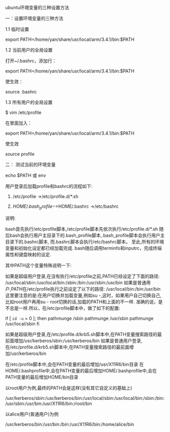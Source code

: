 ubuntu环境变量的三种设置方法

一：设置环境变量的三种方法

1.1 临时设置

export PATH=/home/yan/share/usr/local/arm/3.4.1/bin:$PATH

1.2 当前用户的全局设置

打开~/.bashrc，添加行：

export PATH=/home/yan/share/usr/local/arm/3.4.1/bin:$PATH

使生效：

source .bashrc

1.3 所有用户的全局设置

$ vim /etc/profile

在里面加入：

export PATH=/home/yan/share/usr/local/arm/3.4.1/bin:$PATH

使生效

source profile



二： 测试当前的环境变量

echo $PATH
或
env

用户登录后加载profile和bashrc的流程如下:

1. /etc/profile
    ->/etc/profile.d/*.sh

2. $HOME/.bash_profile
    ->$HOME/.bashrc
        ->/etc/bashrc

说明: 

bash首先执行/etc/profile脚本,/etc/profile脚本先依次执行/etc/profile.d/*.sh 
随后bash会执行用户主目录下的.bash_profile脚本,.bash_profile脚本会执行用户主目录下的.bashrc脚本, 
而.bashrc脚本会执行/etc/bashrc脚本。 
至此,所有的环境变量和初始化设定都已经加载完成. 
bash随后调用terminfo和inputrc，完成终端属性和键盘映射的设定.

其中PATH这个变量特殊说明一下:

如果是超级用户登录,在没有执行/etc/profile之前,PATH已经设定了下面的路径: 
/usr/local/sbin:/usr/local/bin:/sbin:/bin:/usr/sbin:/usr/bin
如果是普通用户,PATH在/etc/profile执行之前设定了以下的路径: 
/usr/local/bin:/bin:/usr/bin
这里要注意的是:在用户切换并加载变量,例如su -,这时，如果用户自己切换自己,比如root用户再用su - root切换的话,加载的PATH和上面的不一样. 
准确的说，是不总是一样.所以，在/etc/profile脚本中，做了如下的配置:

if [ `id -u` = 0 ]; then
pathmunge /sbin
pathmunge /usr/sbin
pathmunge /usr/local/sbin
fi

如果是超级用户登录,在/etc/profile.d/krb5.sh脚本中,在PATH变量搜索路径的最前面增加/usr/kerberos/sbin:/usr/kerberos/bin 
如果是普通用户登录,在/etc/profile.d/krb5.sh脚本中,在PATH变量搜索路径的最前面增加/usr/kerberos/bin

在/etc/profile脚本中,会在PATH变量的最后增加/usr/X11R6/bin目录 
在HOME/.bashprofile中,会在PATH变量的最后增加HOME/.bashprofile中,会在PATH变量的最后增加HOME/bin目录

以root用户为例,最终的PATH会是这样(没有其它自定义的基础上)

/usr/kerberos/sbin:/usr/kerberos/bin:/usr/local/sbin:/usr/local/bin:/sbin:/bin:/usr/sbin:/usr/bin:/usr/X11R6/bin:/root/bin

以alice用户(普通用户)为例

/usr/kerberos/bin:/usr/bin:/bin:/usr/X11R6/bin:/home/alice/bin